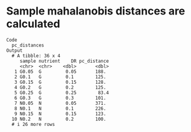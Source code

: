 # Sample mahalanobis distances are calculated

    Code
      pc_distances
    Output
      # A tibble: 36 x 4
         sample nutrient    DR pc_distance
         <chr>  <chr>    <dbl>       <dbl>
       1 G0.05  G         0.05       188. 
       2 G0.1   G         0.1        125. 
       3 G0.15  G         0.15       128. 
       4 G0.2   G         0.2        125. 
       5 G0.25  G         0.25        83.4
       6 G0.3   G         0.3        101. 
       7 N0.05  N         0.05       371. 
       8 N0.1   N         0.1        226. 
       9 N0.15  N         0.15       123. 
      10 N0.2   N         0.2        100. 
      # i 26 more rows

